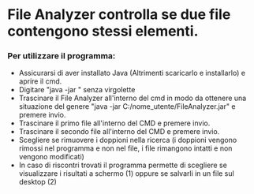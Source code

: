 # File Analyzer controlla se due file contengono stessi elementi.

### Per utilizzare il programma:
* Assicurarsi di aver installato Java (Altrimenti scaricarlo e installarlo) e aprire il cmd.
* Digitare "java -jar " senza virgolette
* Trascinare il File Analyzer all'interno del cmd in modo da ottenere una situazione del genere
	"java -jar C:/nome_utente/FileAnalyzer.jar" e premere invio.
* Trascinare il primo file all'interno del CMD e premere invio.
* Trascinare il secondo file all'interno del CMD e premere invio.
* Scegliere se rimuovere i doppioni nella ricerca (i doppioni vengono rimossi nel programma e non nel file,
	i file rimangono intatti e non vengono modificati)
* In caso di riscontri trovati il programma permette di scegliere se visualizzare i risultati a schermo (1)
	oppure se salvarli in un file sul desktop (2)
